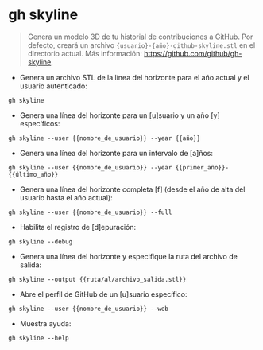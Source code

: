 # gh skyline

> Genera un modelo 3D de tu historial de contribuciones a GitHub.
> Por defecto, creará un archivo `{usuario}-{año}-github-skyline.stl` en el directorio actual.
> Más información: <https://github.com/github/gh-skyline>.

- Genera un archivo STL de la línea del horizonte para el año actual y el usuario autenticado:

`gh skyline`

- Genera una línea del horizonte para un [u]suario y un año [y] específicos:

`gh skyline --user {{nombre_de_usuario}} --year {{año}}`

- Genera una línea del horizonte para un intervalo de [a]ños:

`gh skyline --user {{nombre_de_usuario}} --year {{primer_año}}-{{último_año}}`

- Genera una línea del horizonte completa [f] (desde el año de alta del usuario hasta el año actual):

`gh skyline --user {{nombre_de_usuario}} --full`

- Habilita el registro de [d]epuración:

`gh skyline --debug`

- Genera una línea del horizonte y especifique la ruta del archivo de salida:

`gh skyline --output {{ruta/al/archivo_salida.stl}}`

- Abre el perfil de GitHub de un [u]suario específico:

`gh skyline --user {{nombre_de_usuario}} --web`

- Muestra ayuda:

`gh skyline --help`
